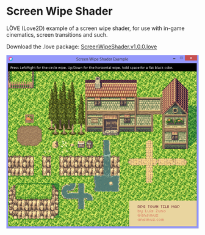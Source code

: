# Screen Wipe Shader
LÖVE (Love2D) example of a screen wipe shader, for use with in-game cinematics, screen transitions and such. 

Download the .love package: [ScreenWipeShader.v1.0.0.love](https://github.com/RNavega/ScreenWipeShader-Love2D/releases/download/1.0.0/ScreenWipeShader.v1.0.0.love)

![preview.gif](preview.gif)
